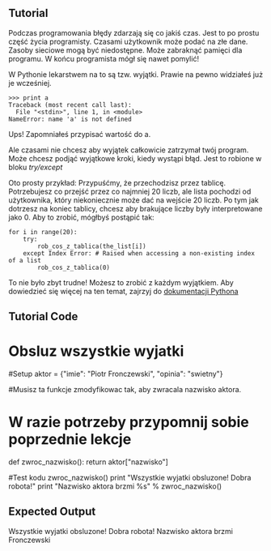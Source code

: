 Tutorial
--------

Podczas programowania błędy zdarzają się co jakiś czas. Jest to po prostu część życia programisty.
Czasami użytkownik może podać na złe dane. Zasoby sieciowe mogą być niedostępne. Może zabraknąć pamięci dla programu. W końcu programista mógł się nawet pomylić!

W Pythonie lekarstwem na to są tzw. wyjątki. Prawie na pewno widziałeś już je wcześniej.

    >>> print a
    Traceback (most recent call last):
      File "<stdin>", line 1, in <module>
    NameError: name 'a' is not defined

Ups! Zapomniałeś przypisać wartość do a.

Ale czasami nie chcesz aby wyjątek całkowicie zatrzymał twój program. Może chcesz podjąć wyjątkowe kroki, kiedy wystąpi błąd. Jest to robione w bloku *try/except*

Oto prosty przykład: Przypuśćmy, że przechodzisz przez tablicę. Potrzebujesz co przejść przez co najmniej 20 liczb, ale lista pochodzi od użytkownika, który niekoniecznie może dać na wejście 20 liczb. Po tym jak dotrzesz na koniec tablicy, chcesz aby brakujące liczby były interpretowane jako 0. Aby to zrobić, mógłbyś postąpić tak:

    for i in range(20):
        try:
            rob_cos_z_tablica(the_list[i])
        except Index Error: # Raised when accessing a non-existing index of a list
            rob_cos_z_tablica(0)

To nie było zbyt trudne! Możesz to zrobić z każdym wyjątkiem. Aby dowiedzieć się więcej na ten temat, zajrzyj do [dokumentacji Pythona](http://docs.python.org/tutorial/errors.html#handling-exceptions)

Tutorial Code
-------------
# Obsluz wszystkie wyjatki
#Setup
aktor = {"imie": "Piotr Fronczewski", "opinia": "swietny"}

#Musisz ta funkcje zmodyfikowac tak, aby zwracala nazwisko aktora.
# W razie potrzeby przypomnij sobie poprzednie lekcje
def zwroc_nazwisko():
    return aktor["nazwisko"]

#Test kodu
zwroc_nazwisko()
print "Wszystkie wyjatki obsluzone! Dobra robota!"
print "Nazwisko aktora brzmi %s" % zwroc_nazwisko()

Expected Output
---------------
Wszystkie wyjatki obsluzone! Dobra robota!
Nazwisko aktora brzmi Fronczewski